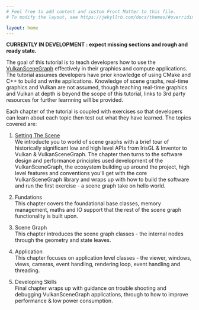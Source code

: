 ```yaml
---
# Feel free to add content and custom Front Matter to this file.
# To modify the layout, see https://jekyllrb.com/docs/themes/#overriding-theme-defaults

layout: home
---
```


**CURRENTLY IN DEVELOPMENT : expect missing sections and rough and ready state.**

The goal of this tutorial is to teach developers how to use the [VulkanSceneGraph](https://github.com/vsg-dev/VulkanSceneGraph) effectively in their graphics and compute applications. The tutorial assumes developers have prior knowledge of using CMake and C++ to build and write applications.  Knowledge of scene graphs, real-time graphics and Vulkan are not assumed, though teaching real-time graphics and Vulkan at depth is beyond the scope of this tutorial, links to 3rd party resources for further learnning will be provided.

Each chapter of the tutorial is coupled with exercises so that developers can learn about each topic then test out what they have learned. The topics covered are:

1. [Setting The Scene](SettingTheScene.md)  
We introducte you to world of scene graphs with a brief tour of historically significant low and high level APIs from IrisGL & Inventor to Vulkan & VulkanSceneGraph. The chapter then turns to the software design and performance principles used development of the VulkanSceneGraph, the ecosystem building up around the project, high level features and conventions you'll get with the core VulkanSceneGraph library and wraps up with how to build the software and run the first exercise - a scene graph take on hello world.

2. Fundations  
This chapter covers the foundational base classes, memory management, maths and IO support that the rest of the scene graph functionality is built upon.

3. Scene Graph  
This chapter introduces the scene graph classes - the internal nodes through the geometry and state leaves.

4. Application  
This chapter focuses on application level classes - the viewer, windows, views, cameras, event handling, rendering loop, event handling and threading.

5. Developing Skills  
Final chapter wraps up with guidance on trouble shooting and debugging VulkanSceneGraph applications, through to how to improve performance & low power consumption.
